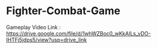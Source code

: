 # Fighter-Combat-Game
Gameplay Video Link : https://drive.google.com/file/d/1whWZBoc0_wKkAILs_vDO-IHTFj5jdps5/view?usp=drive_link

